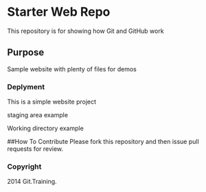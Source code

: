# Starter Web Repo

This repository is for showing how Git and GitHub work

## Purpose

Sample website with plenty of files for demos

### Deplyment

This is a simple website project

staging area example

Working directory example

##How To Contribute
Please fork this repository and then issue pull requests for review.

### Copyright

2014 Git.Training.